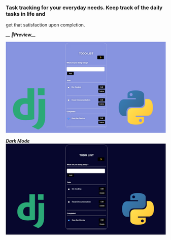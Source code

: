 ### Task tracking for your everyday needs. Keep track of the daily tasks in life and
get that satisfaction upon completion.

***__ 📸Preview__***

![Image of demo](https://github.com/hossainchisty/Django-Todo-App/blob/master/lightmode.png)

***__Dark Mode__***
![Image of demo](https://github.com/hossainchisty/Django-Todo-App/blob/master/darkmode.png)
